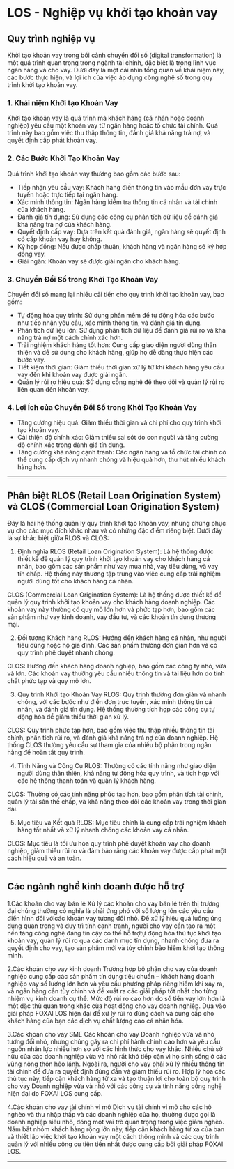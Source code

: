 # LOS - Nghiệp vụ khởi tạo khoản vay

## Quy trình nghiệp vụ
Khởi tạo khoản vay trong bối cảnh chuyển đổi số (digital transformation) là một quá trình quan trọng trong ngành tài chính, đặc biệt là trong lĩnh vực ngân hàng và cho vay. Dưới đây là một cái nhìn tổng quan về khái niệm này, các bước thực hiện, và lợi ích của việc áp dụng công nghệ số trong quy trình khởi tạo khoản vay.

### 1. Khái niệm Khởi tạo Khoản Vay
Khởi tạo khoản vay là quá trình mà khách hàng (cá nhân hoặc doanh nghiệp) yêu cầu một khoản vay từ ngân hàng hoặc tổ chức tài chính. Quá trình này bao gồm việc thu thập thông tin, đánh giá khả năng trả nợ, và quyết định cấp phát khoản vay.

### 2. Các Bước Khởi Tạo Khoản Vay
Quá trình khởi tạo khoản vay thường bao gồm các bước sau:
- Tiếp nhận yêu cầu vay: Khách hàng điền thông tin vào mẫu đơn vay trực tuyến hoặc trực tiếp tại ngân hàng.
- Xác minh thông tin: Ngân hàng kiểm tra thông tin cá nhân và tài chính của khách hàng.
- Đánh giá tín dụng: Sử dụng các công cụ phân tích dữ liệu để đánh giá khả năng trả nợ của khách hàng.
- Quyết định cấp vay: Dựa trên kết quả đánh giá, ngân hàng sẽ quyết định có cấp khoản vay hay không.
- Ký hợp đồng: Nếu được chấp thuận, khách hàng và ngân hàng sẽ ký hợp đồng vay.
- Giải ngân: Khoản vay sẽ được giải ngân cho khách hàng.

### 3. Chuyển Đổi Số trong Khởi Tạo Khoản Vay
Chuyển đổi số mang lại nhiều cải tiến cho quy trình khởi tạo khoản vay, bao gồm:
- Tự động hóa quy trình: Sử dụng phần mềm để tự động hóa các bước như tiếp nhận yêu cầu, xác minh thông tin, và đánh giá tín dụng.
- Phân tích dữ liệu lớn: Sử dụng phân tích dữ liệu để đánh giá rủi ro và khả năng trả nợ một cách chính xác hơn.
- Trải nghiệm khách hàng tốt hơn: Cung cấp giao diện người dùng thân thiện và dễ sử dụng cho khách hàng, giúp họ dễ dàng thực hiện các bước vay.
- Tiết kiệm thời gian: Giảm thiểu thời gian xử lý từ khi khách hàng yêu cầu vay đến khi khoản vay được giải ngân.
- Quản lý rủi ro hiệu quả: Sử dụng công nghệ để theo dõi và quản lý rủi ro liên quan đến khoản vay.

### 4. Lợi Ích của Chuyển Đổi Số trong Khởi Tạo Khoản Vay
- Tăng cường hiệu quả: Giảm thiểu thời gian và chi phí cho quy trình khởi tạo khoản vay.
- Cải thiện độ chính xác: Giảm thiểu sai sót do con người và tăng cường độ chính xác trong đánh giá tín dụng.
- Tăng cường khả năng cạnh tranh: Các ngân hàng và tổ chức tài chính có thể cung cấp dịch vụ nhanh chóng và hiệu quả hơn, thu hút nhiều khách hàng hơn.

---
## Phân biệt RLOS (Retail Loan Origination System) và CLOS (Commercial Loan Origination System) 
Đây là hai hệ thống quản lý quy trình khởi tạo khoản vay, nhưng chúng phục vụ cho các mục đích khác nhau và có những đặc điểm riêng biệt. Dưới đây là sự khác biệt giữa RLOS và CLOS:

1. Định nghĩa
RLOS (Retail Loan Origination System): Là hệ thống được thiết kế để quản lý quy trình khởi tạo khoản vay cho khách hàng cá nhân, bao gồm các sản phẩm như vay mua nhà, vay tiêu dùng, và vay tín chấp. Hệ thống này thường tập trung vào việc cung cấp trải nghiệm người dùng tốt cho khách hàng cá nhân.

CLOS (Commercial Loan Origination System): Là hệ thống được thiết kế để quản lý quy trình khởi tạo khoản vay cho khách hàng doanh nghiệp. Các khoản vay này thường có quy mô lớn hơn và phức tạp hơn, bao gồm các sản phẩm như vay kinh doanh, vay đầu tư, và các khoản tín dụng thương mại.

2. Đối tượng Khách hàng
RLOS: Hướng đến khách hàng cá nhân, như người tiêu dùng hoặc hộ gia đình. Các sản phẩm thường đơn giản hơn và có quy trình phê duyệt nhanh chóng.

CLOS: Hướng đến khách hàng doanh nghiệp, bao gồm các công ty nhỏ, vừa và lớn. Các khoản vay thường yêu cầu nhiều thông tin và tài liệu hơn do tính chất phức tạp và quy mô lớn.

3. Quy trình Khởi tạo Khoản Vay
RLOS: Quy trình thường đơn giản và nhanh chóng, với các bước như điền đơn trực tuyến, xác minh thông tin cá nhân, và đánh giá tín dụng. Hệ thống thường tích hợp các công cụ tự động hóa để giảm thiểu thời gian xử lý.

CLOS: Quy trình phức tạp hơn, bao gồm việc thu thập nhiều thông tin tài chính, phân tích rủi ro, và đánh giá khả năng trả nợ của doanh nghiệp. Hệ thống CLOS thường yêu cầu sự tham gia của nhiều bộ phận trong ngân hàng để hoàn tất quy trình.

4. Tính Năng và Công Cụ
RLOS: Thường có các tính năng như giao diện người dùng thân thiện, khả năng tự động hóa quy trình, và tích hợp với các hệ thống thanh toán và quản lý khách hàng.

CLOS: Thường có các tính năng phức tạp hơn, bao gồm phân tích tài chính, quản lý tài sản thế chấp, và khả năng theo dõi các khoản vay trong thời gian dài.

5. Mục tiêu và Kết quả
RLOS: Mục tiêu chính là cung cấp trải nghiệm khách hàng tốt nhất và xử lý nhanh chóng các khoản vay cá nhân.

CLOS: Mục tiêu là tối ưu hóa quy trình phê duyệt khoản vay cho doanh nghiệp, giảm thiểu rủi ro và đảm bảo rằng các khoản vay được cấp phát một cách hiệu quả và an toàn.

---

## Các ngành nghề kinh doanh được hỗ trợ

1.Các khoản cho vay bán lẻ
Xử lý các khoản cho vay bán lẻ trên thị trường đại chúng thường có nghĩa là phải ứng phó với số lượng lớn các yêu cầu điển hình đối vớicác khoản vay tương đối nhỏ. Để xử lý hiệu quả luồng ứng dụng quan trọng và duy trì tính cạnh tranh, người cho vay cần tạo ra một nền tảng công nghệ đáng tin cậy có thể hỗ trợtự động hóa thủ tục khởi tạo khoản vay, quản lý rủi ro qua các danh mục tín dụng, nhanh chóng đưa ra quyết định cho vay, tạo sản phẩm mới và tùy chỉnh bảo hiểm khởi tạo thông minh.

2.Các khoản cho vay kinh doanh
Trường hợp bộ phận cho vay của doanh nghiệp cung cấp các sản phẩm tín dụng tiêu chuẩn – khách hàng doanh nghiệp vay số lượng lớn hơn và yêu cầu phương pháp riêng hiếm khi xảy ra, và ngân hàng cần tùy chỉnh và đề xuất ra các giải pháp tốt nhất cho từng nhiệm vụ kinh doanh cụ thể. Mức độ rủi ro cao hơn do số tiền vay lớn hơn là một đặc thù quan trọng khác của hoạt động cho vay doanh nghiệp. Dựa vào giải pháp FOXAI LOS hiện đại để xử lý rủi ro đúng cách và cung cấp cho khách hàng của bạn các dịch vụ chất lượng cao cá nhân hóa.

3.Các khoản cho vay SME 
Các khoản cho vay Doanh nghiệp vừa và nhỏ tương đối nhỏ, nhưng chúng gây ra chi phí hành chính cao hơn và yêu cầu nguồn nhân lực nhiều hơn so với các hình thức cho vay khác. Nhiều chủ sở hữu của các doanh nghiệp vừa và nhỏ rất khó tiếp cận vì họ sinh sống ở các vùng nông thôn hẻo lánh. Ngoài ra, người cho vay phải xử lý nhiều thông tin tài chính để đưa ra quyết định đúng đắn và giảm thiểu rủi ro. Hợp lý hóa các thủ tục này, tiếp cận khách hàng từ xa và tạo thuận lợi cho toàn bộ quy trình cho vay Doanh nghiệp vừa và nhỏ với các công cụ và tính năng công nghệ hiện đại do FOXAI LOS cung cấp.

4.Các khoản cho vay tài chính vi mô 
Dịch vụ tài chính vi mô cho các hộ nghèo và thu nhập thấp và các doanh nghiệp của họ, thường được gọi là doanh nghiệp siêu nhỏ, đóng một vai trò quan trọng trong việc giảm nghèo. Nắm bắt nhóm khách hàng rộng lớn này, tiếp cận khách hàng từ xa của bạn và thiết lập việc khởi tạo khoản vay một cách thông minh và các quy trình quản lý với nhiều công cụ tiên tiến nhất được cung cấp bởi giải pháp FOXAI LOS.

---
